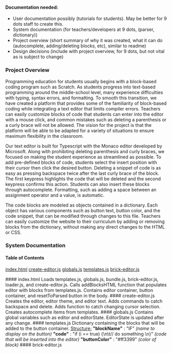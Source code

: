 #### Documentation needed:
 * User documentation possibly (tutorials for students). May be better for 9 dots staff to create this.
 * System documentation (for teachers/developers at 9 dots, (parser, dictionary))
 * Project overview (short summary of why it was created, what it can do (autocomplete, adding/deleting blocks, etc), similar to readme)
 * Design decisions (include with project overview, for 9 dots, but not vital as is subject to change)

### Project Overview

Programming education for students usually begins with a block-based coding program such as Scratch. As students progress into text-based programming around the middle-school level, many experience difficulties with typing, syntax errors, and formatting. To smooth this transition, we have created a platform that provides some of the familiarity of block-based coding while integrating a text editor that limits compiler errors. Teachers can easily customize blocks of code that students can enter into the editor with a mouse click, and common mistakes such as deleting a parenthesis or a curly brace will not be allowed. The vision for the project is that the platform will be able to be adapted for a variety of situations to ensure maximum flexibility in the classroom.

Our text editor is built for Typescript with the Monaco editor developed by Microsoft. Along with prohibiting deleting parenthesis and curly braces, we focused on making the student experience as streamlined as possible. To add pre-defined blocks of code, students select the insert position with their cursor then click the desired button. Deleting a snippet of code is as easy as pressing backspace twice after the last curly brace of the block. The first keypress highlights the code that will be deleted and the second keypress confirms this action. Students can also insert these blocks through autocomplete. Formatting, such as adding a space between an assignment operator and a value, is automatic. 

 The code blocks are modeled as objects contained in a dictionary. Each object has various components such as button text, button color, and the code snippet, that can be modified through changes to this file. Teachers can easily customize the website to their curriculum by adding or removing blocks from the dictionary, without making any direct changes to the HTML or CSS. 
 
 ### System Documentation
 
 #### Table of Contents
 [index.html](#index)
 [create-editor.js](#createeditor)
 [globals.js](#globals)
 [templates.js](#templates)
 [brick-editor.js](#editor)
 
 <a name="index"/>
 #### index.html
 Loads templates.js, globals.js, bundle.js, brick-editor.js, loader.js, and create-editor.js.
 Calls addBlocksHTML function that populates editor with blocks from templates.js.
 Contains editor container, button container, and resetToParsed button in the body.
 
 <a name="createeditor"/>
 #### create-editor.js
 Creates the editor, editor theme, and editor text.
 Adds commands to catch backspace and delete.
 Adds function to catch changing cursor selection.
 Creates autocomplete items from templates.
 
 <a name="globals"/>
 #### globals.js
 Contains global variables such as editor and editorState.
 EditorState is updated after any change.
 
 <a name="templates"/>
 #### templates.js
 Dictionary containing the blocks that will be added to the button container.
 <u>Structure:</u>
 <b>"blockName"</b> : "IF" <i>(name to display on the button)</i>
 <b>"code"</b> : "if (i == true) {\n\t// do something \n}" <i>(code that will be inserted into the editor)</i>
 <b>"buttonColor"</b> : "#ff3399" <i>(color of block)</i>
 
 <a name="editor"/>
 #### brick-editor.js
 
